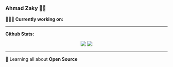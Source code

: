 ### Ahmad Zaky 👨‍💻

**👨🏻‍💻 Currently working on:** 

---

**Github Stats:**

<p align="center">
  
  <img src="https://github-readme-stats.vercel.app/api?username=ahhzaky&hide=stars&show_icons=true&theme=dracula&line_height=50">
  <img src="https://github-readme-stats.vercel.app/api/top-langs/?username=ahhzaky&count_private=true&theme=dracula">

</p>

---

🌱 Learning all about **Open Source**

